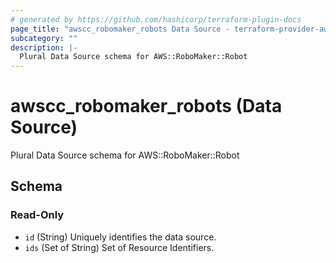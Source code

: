```yaml
---
# generated by https://github.com/hashicorp/terraform-plugin-docs
page_title: "awscc_robomaker_robots Data Source - terraform-provider-awscc"
subcategory: ""
description: |-
  Plural Data Source schema for AWS::RoboMaker::Robot
---
```


# awscc_robomaker_robots (Data Source)

Plural Data Source schema for AWS::RoboMaker::Robot



<!-- schema generated by tfplugindocs -->
## Schema

### Read-Only

- `id` (String) Uniquely identifies the data source.
- `ids` (Set of String) Set of Resource Identifiers.


